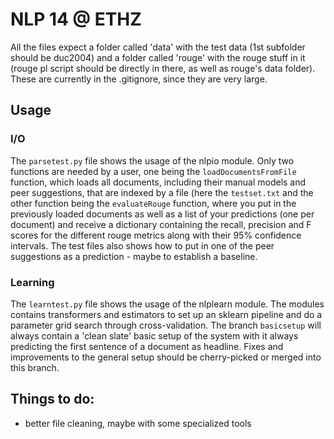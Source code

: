 # NLP 14 @ ETHZ

All the files expect a folder called 'data' with the test data (1st subfolder should be duc2004) and a folder called 'rouge' with the rouge stuff in it (rouge pl script should be directly in there, as well as rouge's data folder).
These are currently in the .gitignore, since they are very large.

## Usage
### I/O
The ``parsetest.py`` file shows the usage of the nlpio module.
Only two functions are needed by a user, one being the ``loadDocumentsFromFile`` function, which loads all documents, including their manual models and peer suggestions, that are indexed by a file (here the ``testset.txt`` and the other function being the ``evaluateRouge`` function, where you put in the previously loaded documents as well as a list of your predictions (one per document) and receive a dictionary containing the recall, precision and F scores for the different rouge metrics along with their 95% confidence intervals. The test files also shows how to put in one of the peer suggestions as a prediction - maybe to establish a baseline.
### Learning
The ```learntest.py``` file shows the usage of the nlplearn module.
The modules contains transformers and estimators to set up an sklearn pipeline and do a parameter grid search through cross-validation.
The branch ``basicsetup`` will always contain a 'clean slate' basic setup of the system with it always predicting the first sentence of a document as headline.
Fixes and improvements to the general setup should be cherry-picked or merged into this branch.

## Things to do:
* better file cleaning, maybe with some specialized tools
